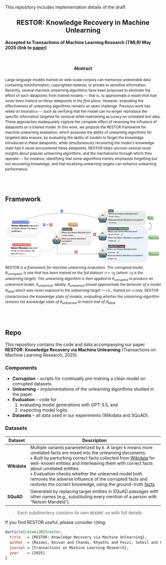 This repository includes implementation details of the draft 

<h2 style="text-align: center;">
RESTOR: Knowledge Recovery in Machine Unlearning
</h2>

**Accepted to Transactions of Machine Learning Research *(TMLR)* May 2025 (link to [paper](https://arxiv.org/abs/2411.00204))**

<br>
<h4 style="text-align: center;">Abstract</h4>

> <small>
Large language models trained on web-scale corpora can memorize undesirable data containing misinformation, copyrighted material, or private or sensitive information.
Recently, several machine unlearning algorithms have been proposed to eliminate the effect of such datapoints from trained models--- that is, to approximate *a model that had never been trained on these datapoints in the first place*.
However, evaluating the effectiveness of unlearning algorithms remains an open challenge. Previous work has relied on heuristics\--- such as verifying that the model can no longer reproduce the specific information targeted for removal while maintaining accuracy on unrelated test data. These approaches inadequately capture the complete effect of reversing the influence of datapoints on a trained model.
In this work, we propose the RESTOR framework for machine unlearning evaluation, which assesses the ability of unlearning algorithms for targeted data erasure, by evaluating the ability of models to forget the knowledge introduced in these datapoints,
while simultaneously recovering the model's knowledge state had it never encountered these datapoints.
RESTOR helps uncover several novel insights about popular unlearning algorithms,
and the mechanisms through which they operate---
for instance, identifying that some algorithms merely emphasize forgetting but not recovering knowledge, 
and that localizing unlearning targets can enhance unlearning performance.
</small>

<br><br>

## Framework


![RESTOR Framework](figures/teaser.png)
<small>*RESTOR is a framework for machine unlearning evaluation. The *corrupted* model, $\theta_{corrupted}$, is one that has been trained on the full dataset $\mathcal{D} + \mathcal{D}_{f}$ (where $\mathcal{D}_{f}$ is the unlearning target). The unlearning algorithm is then applied to $\theta_{corrupted}$ to produce an unlearned model, $\theta_{unlearned}$. Ideally, $\theta_{unlearned}$ should approximate the behavior of a model $\theta_{ideal}$ which was never exposed to the unlearning target — i.e., trained on $\mathcal{D}$ only. RESTOR characterizes the knowledge state of models, evaluating whether the unlearning algorithm restores the knowledge state of $\theta_{unlearned}$ to match that of $\theta_{ideal}$.*</small>

<br><br>

## Repo


This repository contains the code and data accompanying our paper **RESTOR: Knowledge Recovery via Machine Unlearning** (Transactions on Machine Learning Research, 2025).

### Components
- **Corruption** – scripts for continually pre-training a clean model on corrupted datasets.
- **Unlearning** – implementations of the unlearning algorithms studied in the paper.
- **Evaluation** – code for  
  1. evaluating model generations with GPT-3.5, and  
  2. inspecting model logits.
- **Datasets** – all data used in our experiments (Wikidata and SQuAD).

### Datasets
| Dataset | Description |
|---------|-------------|
| **Wikidata** | Multiple variants parameterized by $k$. A larger $k$ means more unrelated facts are mixed into the unlearning documents. <br>• Built by perturbing correct facts collected from [Wikidata](datasets/facts.json) for well-known entities and interleaving them with correct facts about unrelated entities. <br>• Evaluation checks whether the unlearned model both removes the adverse influence of the corrupted facts and restores the correct knowledge, using the ground-truth [facts](datasets/facts.json). |
| **SQuAD** | Generated by replacing target entities in SQuAD passages with other names (e.g., substituting every mention of a person with “Nelson Mandela”). |

> Each subdirectory contains its own `README.md` with full details.

If you find RESTOR useful, please consider citing:

```bibtex
@article{rezaei2025restor,
  title   = {RESTOR: Knowledge Recovery via Machine Unlearning},
  author  = {Rezaei, Keivan and Chandu, Khyathi and Feizi, Soheil and Choi, Yejin and Brahman, Faeze and Ravichander, Abhilasha},
  journal = {Transactions on Machine Learning Research},
  year    = {2025}
}

